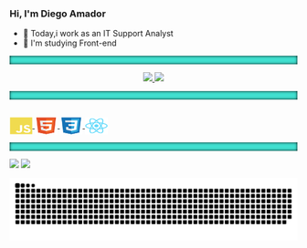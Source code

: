 ### Hi, I'm Diego Amador

- 🔭 Today,i work as an IT Support Analyst
- 🌱 I'm studying Front-end
<hr style="height:15px; border:0; background:#40e0d0; box-shadow:0px 0px 5px #000000 inset;"/>
<div align="center">
  <a href="https://github.com/D13GO91">
  <img height="150em" src="https://github-readme-stats.vercel.app/api?username=D13GO91&show_icons=true&theme=dark&include_all_commits=true&count_private=true"/>
  <img height="150em" src="https://github-readme-stats.vercel.app/api/top-langs/?username=D13GO91&layout=compact&langs_count=7&theme=dark"/>
</div>
<hr style="height:15px; border:0; background:#40e0d0; box-shadow:0px 0px 5px #000000 inset;"/>
<div style="display: inline_block"><br>
  <img align="center" alt="Js" height="30" width="40" src="https://raw.githubusercontent.com/devicons/devicon/master/icons/javascript/javascript-plain.svg">
  <img align="center" alt="HTML" height="30" width="40" src="https://raw.githubusercontent.com/devicons/devicon/master/icons/html5/html5-original.svg">
  <img align="center" alt="CSS" height="30" width="40" src="https://raw.githubusercontent.com/devicons/devicon/master/icons/css3/css3-original.svg">
  <img align="center" alt="React" height="30" width="40" src="https://raw.githubusercontent.com/devicons/devicon/master/icons/react/react-original.svg">
</div>
  
  
<hr style="height:15px; border:0; background:#40e0d0; box-shadow:0px 0px 5px #000000 inset;"/>  
  
<div>
    <a href="https://www.linkedin.com/in/diego-amador-2305/" target="_blank"><img src="https://img.shields.io/badge/-LinkedIn-%230077B5?style=for-the-badge&logo=linkedin&logoColor=white" target="_blank"></a>
  <a href = "mailto:diego.sbo.d1@gmail.com"><img src="https://img.shields.io/badge/-Gmail-%23333?style=for-the-badge&logo=gmail&logoColor=white" target="_blank"></a>
</div>
  
  ![Snake animation](https://github.com/D13GO91/D13GO91/blob/output/github-contribution-grid-snake.svg)
  
